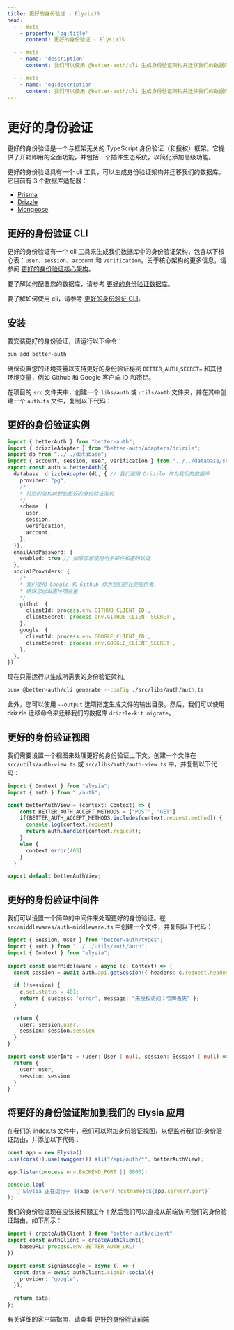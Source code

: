 ```yaml
---
title: 更好的身份验证 - ElysiaJS
head:
  - - meta
    - property: 'og:title'
      content: 更好的身份验证 - ElysiaJS

  - - meta
    - name: 'description'
      content: 我们可以使用 @better-auth/cli 生成身份验证架构并迁移我们的数据库。

  - - meta
    - name: 'og:description'
      content: 我们可以使用 @better-auth/cli 生成身份验证架构并迁移我们的数据库。
---
```


# 更好的身份验证
更好的身份验证是一个与框架无关的 TypeScript 身份验证（和授权）框架。它提供了开箱即用的全面功能，并包括一个插件生态系统，以简化添加高级功能。

更好的身份验证具有一个 cli 工具，可以生成身份验证架构并迁移我们的数据库。它目前有 3 个数据库适配器：

- [Prisma](https://www.prisma.io/)
- [Drizzle](https://orm.drizzle.team/)
- [Mongoose](https://mongoosejs.com/)

## 更好的身份验证 CLI
更好的身份验证有一个 cli 工具来生成我们数据库中的身份验证架构，包含以下核心表：`user`、`session`、`account` 和 `verification`。关于核心架构的更多信息，请参阅 [更好的身份验证核心架构](https://www.better-auth.com/docs/concepts/database#core-schema)。

要了解如何配置您的数据库，请参考 [更好的身份验证数据库](https://www.better-auth.com/docs/concepts/database)。

要了解如何使用 cli，请参考 [更好的身份验证 CLI](https://www.better-auth.com/docs/concepts/cli)。

## 安装
要安装更好的身份验证，请运行以下命令：

```bash
bun add better-auth
```

确保设置您的环境变量以支持更好的身份验证秘密 `BETTER_AUTH_SECRET=` 和其他环境变量，例如 Github 和 Google 客户端 ID 和密钥。

在项目的 `src` 文件夹中，创建一个 `libs/auth` 或 `utils/auth` 文件夹，并在其中创建一个 `auth.ts` 文件，复制以下代码：

## 更好的身份验证实例

```ts
import { betterAuth } from "better-auth";
import { drizzleAdapter } from "better-auth/adapters/drizzle";
import db from "../../database";
import { account, session, user, verification } from "../../database/schema";
export const auth = betterAuth({
  database: drizzleAdapter(db, { // 我们使用 Drizzle 作为我们的数据库
    provider: "pg",
    /*
    * 将您的架构映射到更好的身份验证架构
    */
    schema: {
      user,
      session,
      verification,
      account,
    },
  }),
  emailAndPassword: {  
    enabled: true // 如果您想使用电子邮件和密码认证
  },
  socialProviders: {
    /*
    * 我们使用 Google 和 Github 作为我们的社交提供者， 
    * 确保您已设置环境变量
    */
    github: {
      clientId: process.env.GITHUB_CLIENT_ID!,
      clientSecret: process.env.GITHUB_CLIENT_SECRET!,
    },
    google: {
      clientId: process.env.GOOGLE_CLIENT_ID!,
      clientSecret: process.env.GOOGLE_CLIENT_SECRET!,
    },
  },
});

```

现在只需运行以生成所需表的身份验证架构。
``` bash
bunx @better-auth/cli generate --config ./src/libs/auth/auth.ts
``` 
此外，您可以使用 `--output` 选项指定生成文件的输出目录。然后，我们可以使用 drizzle 迁移命令来迁移我们的数据库 `drizzle-kit migrate`。

## 更好的身份验证视图

我们需要设置一个视图来处理更好的身份验证上下文。创建一个文件在 `src/utils/auth-view.ts` 或 `src/libs/auth/auth-view.ts` 中，并复制以下代码：

```ts
import { Context } from "elysia";
import { auth } from "./auth";

const betterAuthView = (context: Context) => {
    const BETTER_AUTH_ACCEPT_METHODS = ["POST", "GET"]
    if(BETTER_AUTH_ACCEPT_METHODS.includes(context.request.method)) {
      console.log(context.request)
      return auth.handler(context.request);
    }
    else {
      context.error(405)
    }
  }

export default betterAuthView;
```

## 更好的身份验证中间件

我们可以设置一个简单的中间件来处理更好的身份验证。在 `src/middlewares/auth-middleware.ts` 中创建一个文件，并复制以下代码：

```ts
import { Session, User } from "better-auth/types";
import { auth } from "../../utils/auth/auth";
import { Context } from "elysia";
 
export const userMiddleware = async (c: Context) => {
  const session = await auth.api.getSession({ headers: c.request.headers });
 
  if (!session) {
    c.set.status = 401;
    return { success: 'error', message: "未授权访问：令牌丢失" };
  }
 
  return {
    user: session.user,
    session: session.session
  }
}

export const userInfo = (user: User | null, session: Session | null) => {
  return {
    user: user,
    session: session
  }
}
```

## 将更好的身份验证附加到我们的 Elysia 应用

在我们的 index.ts 文件中，我们可以附加身份验证视图，以便监听我们的身份验证路由，并添加以下代码：

```ts
const app = new Elysia()
.use(cors()).use(swagger()).all("/api/auth/*", betterAuthView);

app.listen(process.env.BACKEND_PORT || 8000);

console.log(
  `🦊 Elysia 正在运行于 ${app.server?.hostname}:${app.server?.port}`
);
```

我们的身份验证现在应该按预期工作！然后我们可以直接从前端访问我们的身份验证路由，如下所示：

```ts
import { createAuthClient } from "better-auth/client"
export const authClient = createAuthClient({
    baseURL: process.env.BETTER_AUTH_URL! 
})

export const signinGoogle = async () => {
  const data = await authClient.signIn.social({
    provider: "google",
  });
  
  return data;
};
```

有关详细的客户端指南，请查看 [更好的身份验证前端](https://www.better-auth.com/docs/concepts/client)